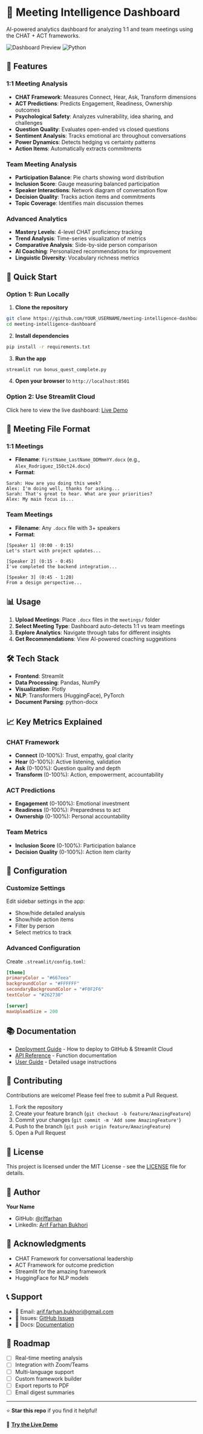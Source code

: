 # 🎯 Meeting Intelligence Dashboard

AI-powered analytics dashboard for analyzing 1:1 and team meetings using the CHAT + ACT frameworks.

![Dashboard Preview](https://img.shields.io/badge/streamlit-FF4B4B?style=for-the-badge&logo=streamlit&logoColor=white)
![Python](https://img.shields.io/badge/python-3.8+-blue?style=for-the-badge&logo=python&logoColor=white)

## 🌟 Features

### 1:1 Meeting Analysis
- **CHAT Framework**: Measures Connect, Hear, Ask, Transform dimensions
- **ACT Predictions**: Predicts Engagement, Readiness, Ownership outcomes
- **Psychological Safety**: Analyzes vulnerability, idea sharing, and challenges
- **Question Quality**: Evaluates open-ended vs closed questions
- **Sentiment Analysis**: Tracks emotional arc throughout conversations
- **Power Dynamics**: Detects hedging vs certainty patterns
- **Action Items**: Automatically extracts commitments

### Team Meeting Analysis
- **Participation Balance**: Pie charts showing word distribution
- **Inclusion Score**: Gauge measuring balanced participation
- **Speaker Interactions**: Network diagram of conversation flow
- **Decision Quality**: Tracks action items and commitments
- **Topic Coverage**: Identifies main discussion themes

### Advanced Analytics
- **Mastery Levels**: 4-level CHAT proficiency tracking
- **Trend Analysis**: Time-series visualization of metrics
- **Comparative Analysis**: Side-by-side person comparison
- **AI Coaching**: Personalized recommendations for improvement
- **Linguistic Diversity**: Vocabulary richness metrics

## 🚀 Quick Start

### Option 1: Run Locally

1. **Clone the repository**
```bash
git clone https://github.com/YOUR_USERNAME/meeting-intelligence-dashboard.git
cd meeting-intelligence-dashboard
```

2. **Install dependencies**
```bash
pip install -r requirements.txt
```

3. **Run the app**
```bash
streamlit run bonus_quest_complete.py
```

4. **Open your browser** to `http://localhost:8501`

### Option 2: Use Streamlit Cloud

Click here to view the live dashboard: [Live Demo](https://your-app-name.streamlit.app)

## 📁 Meeting File Format

### 1:1 Meetings
- **Filename**: `FirstName_LastName_DDMmmYY.docx` (e.g., `Alex_Rodriguez_15Oct24.docx`)
- **Format**: 
```
Sarah: How are you doing this week?
Alex: I'm doing well, thanks for asking...
Sarah: That's great to hear. What are your priorities?
Alex: My main focus is...
```

### Team Meetings
- **Filename**: Any `.docx` file with 3+ speakers
- **Format**:
```
[Speaker 1] (0:00 - 0:15)
Let's start with project updates...

[Speaker 2] (0:15 - 0:45)
I've completed the backend integration...

[Speaker 3] (0:45 - 1:20)
From a design perspective...
```

## 📊 Usage

1. **Upload Meetings**: Place `.docx` files in the `meetings/` folder
2. **Select Meeting Type**: Dashboard auto-detects 1:1 vs team meetings
3. **Explore Analytics**: Navigate through tabs for different insights
4. **Get Recommendations**: View AI-powered coaching suggestions

## 🛠️ Tech Stack

- **Frontend**: Streamlit
- **Data Processing**: Pandas, NumPy
- **Visualization**: Plotly
- **NLP**: Transformers (HuggingFace), PyTorch
- **Document Parsing**: python-docx

## 📈 Key Metrics Explained

### CHAT Framework
- **Connect** (0-100%): Trust, empathy, goal clarity
- **Hear** (0-100%): Active listening, validation
- **Ask** (0-100%): Question quality and depth
- **Transform** (0-100%): Action, empowerment, accountability

### ACT Predictions
- **Engagement** (0-100%): Emotional investment
- **Readiness** (0-100%): Preparedness to act
- **Ownership** (0-100%): Personal accountability

### Team Metrics
- **Inclusion Score** (0-100%): Participation balance
- **Decision Quality** (0-100%): Action item clarity

## 🔧 Configuration

### Customize Settings

Edit sidebar settings in the app:
- Show/hide detailed analysis
- Show/hide action items
- Filter by person
- Select metrics to track

### Advanced Configuration

Create `.streamlit/config.toml`:
```toml
[theme]
primaryColor = "#667eea"
backgroundColor = "#FFFFFF"
secondaryBackgroundColor = "#F0F2F6"
textColor = "#262730"

[server]
maxUploadSize = 200
```

## 📚 Documentation

- [Deployment Guide](DEPLOYMENT_GUIDE.md) - How to deploy to GitHub & Streamlit Cloud
- [API Reference](docs/API.md) - Function documentation
- [User Guide](docs/USER_GUIDE.md) - Detailed usage instructions

## 🤝 Contributing

Contributions are welcome! Please feel free to submit a Pull Request.

1. Fork the repository
2. Create your feature branch (`git checkout -b feature/AmazingFeature`)
3. Commit your changes (`git commit -m 'Add some AmazingFeature'`)
4. Push to the branch (`git push origin feature/AmazingFeature`)
5. Open a Pull Request

## 📝 License

This project is licensed under the MIT License - see the [LICENSE](LICENSE) file for details.

## 👤 Author

**Your Name**
- GitHub: [@riffarhan]((https://github.com/riffarhan))
- LinkedIn: [Arif Farhan Bukhori](https://www.linkedin.com/in/farhanbukhori/)

## 🙏 Acknowledgments

- CHAT Framework for conversational leadership
- ACT Framework for outcome prediction
- Streamlit for the amazing framework
- HuggingFace for NLP models

## 📞 Support

- 📧 Email: arif.farhan.bukhori@gmail.com
- 💬 Issues: [GitHub Issues](https://github.com/YOUR_USERNAME/meeting-intelligence-dashboard/issues)
- 📖 Docs: [Documentation](https://your-docs-site.com)

## 🔮 Roadmap

- [ ] Real-time meeting analysis
- [ ] Integration with Zoom/Teams
- [ ] Multi-language support
- [ ] Custom framework builder
- [ ] Export reports to PDF
- [ ] Email digest summaries

---

⭐ **Star this repo** if you find it helpful!

🎯 **[Try the Live Demo](https://your-app-name.streamlit.app)**
